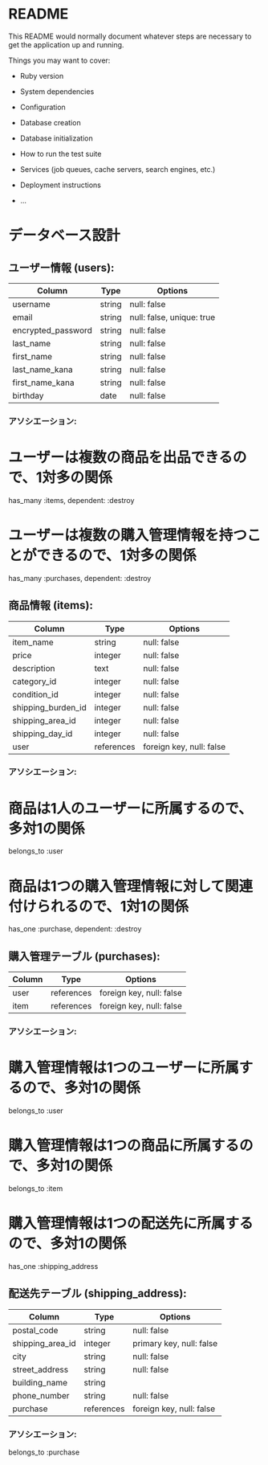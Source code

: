# README

This README would normally document whatever steps are necessary to get the
application up and running.

Things you may want to cover:

* Ruby version

* System dependencies

* Configuration

* Database creation

* Database initialization

* How to run the test suite

* Services (job queues, cache servers, search engines, etc.)

* Deployment instructions

* ...

# データベース設計

## ユーザー情報 (users):

| Column                | Type    | Options                     |
|-----------------------|---------|-----------------------------|
| username              | string  | null: false                 |
| email                 | string  | null: false, unique: true   |
| encrypted_password    | string  | null: false                 |
| last_name             | string  | null: false                 |
| first_name            | string  | null: false                 |
| last_name_kana        | string  | null: false                 |
| first_name_kana       | string  | null: false                 |
| birthday              | date    | null: false                 |


### アソシエーション:
# ユーザーは複数の商品を出品できるので、1対多の関係
has_many :items, dependent: :destroy

# ユーザーは複数の購入管理情報を持つことができるので、1対多の関係
has_many :purchases, dependent: :destroy



## 商品情報 (items):

| Column             | Type       | Options                          |
|--------------------|------------|----------------------------------|
| item_name          | string     | null: false                      |
| price              | integer    | null: false                      |
| description        | text       | null: false                      |
| category_id        | integer    | null: false                      |
| condition_id       | integer    | null: false                      |
| shipping_burden_id | integer    | null: false                      |
| shipping_area_id   | integer    | null: false                      |
| shipping_day_id    | integer    | null: false                      |
| user               | references | foreign key, null: false         |

### アソシエーション:
# 商品は1人のユーザーに所属するので、多対1の関係
belongs_to :user

# 商品は1つの購入管理情報に対して関連付けられるので、1対1の関係
has_one :purchase, dependent: :destroy



## 購入管理テーブル (purchases):

| Column          | Type        | Options                     |
|---------------- |-------------|-----------------------------|
| user            | references  | foreign key, null: false    |
| item            | references  | foreign key, null: false    |

### アソシエーション:
# 購入管理情報は1つのユーザーに所属するので、多対1の関係
belongs_to :user

# 購入管理情報は1つの商品に所属するので、多対1の関係
belongs_to :item

# 購入管理情報は1つの配送先に所属するので、多対1の関係
has_one :shipping_address




## 配送先テーブル (shipping_address):

| Column                 | Type         | Options                     |
|------------------------|--------------|-----------------------------|
| postal_code            | string       | null: false                 |
| shipping_area_id       | integer      | primary key, null: false    |
| city                   | string       | null: false                 |
| street_address         | string       | null: false                 |
| building_name          | string       |                             |
| phone_number           | string       | null: false                 |
| purchase               | references   | foreign key, null: false    |

### アソシエーション:
belongs_to :purchase

